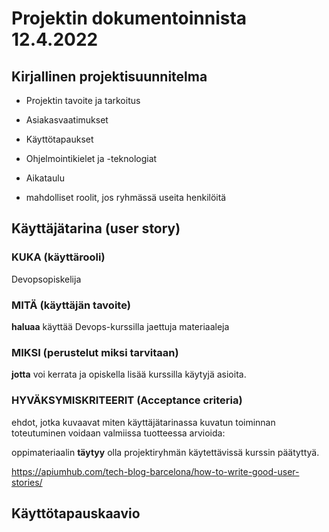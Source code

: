 # Projektin dokumentoinnista 12.4.2022 


## Kirjallinen projektisuunnitelma 

- Projektin tavoite ja tarkoitus

- Asiakasvaatimukset

- Käyttötapaukset

- Ohjelmointikielet ja -teknologiat

- Aikataulu

- mahdolliset roolit, jos ryhmässä useita henkilöitä

## Käyttäjätarina (user story) 

  
### KUKA (käyttärooli) 

  Devopsopiskelija 

### MITÄ (käyttäjän tavoite) 

  **haluaa** käyttää Devops-kurssilla jaettuja materiaaleja 

### MIKSI (perustelut miksi tarvitaan) 

  **jotta** voi kerrata ja opiskella lisää kurssilla käytyjä asioita. 

### HYVÄKSYMISKRITEERIT (Acceptance criteria) 

  ehdot, jotka kuvaavat miten käyttäjätarinassa kuvatun toiminnan toteutuminen voidaan valmiissa tuotteessa arvioida: 
  
  oppimateriaalin **täytyy** olla projektiryhmän käytettävissä kurssin päätyttyä. 
  
  <https://apiumhub.com/tech-blog-barcelona/how-to-write-good-user-stories/>
  
## Käyttötapauskaavio 




